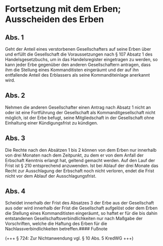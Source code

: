 # Fortsetzung mit dem Erben; Ausscheiden des Erben



## Abs. 1

 Geht der Anteil eines verstorbenen Gesellschafters auf seine Erben über und erfüllt die Gesellschaft die Voraussetzungen nach § 107 Absatz 1 des Handelsgesetzbuchs, um in das Handelsregister eingetragen zu werden, so kann jeder Erbe gegenüber den anderen Gesellschaftern antragen, dass ihm die Stellung eines Kommanditisten eingeräumt und der auf ihn entfallende Anteil des Erblassers als seine Kommanditeinlage anerkannt wird.

## Abs. 2

 Nehmen die anderen Gesellschafter einen Antrag nach Absatz 1 nicht an oder ist eine Fortführung der Gesellschaft als Kommanditgesellschaft nicht möglich, ist der Erbe befugt, seine Mitgliedschaft in der Gesellschaft ohne Einhaltung einer Kündigungsfrist zu kündigen.

## Abs. 3

 Die Rechte nach den Absätzen 1 bis 2 können von dem Erben nur innerhalb von drei Monaten nach dem Zeitpunkt, zu dem er von dem Anfall der Erbschaft Kenntnis erlangt hat, geltend gemacht werden. Auf den Lauf der Frist ist § 210 entsprechend anzuwenden. Ist bei Ablauf der drei Monate das Recht zur Ausschlagung der Erbschaft noch nicht verloren, endet die Frist nicht vor dem Ablauf der Ausschlagungsfrist.

## Abs. 4

 Scheidet innerhalb der Frist des Absatzes 3 der Erbe aus der Gesellschaft aus oder wird innerhalb der Frist die Gesellschaft aufgelöst oder dem Erben die Stellung eines Kommanditisten eingeräumt, so haftet er für die bis dahin entstandenen Gesellschaftsverbindlichkeiten nur nach Maßgabe der Vorschriften, welche die Haftung des Erben für die Nachlassverbindlichkeiten betreffen.#### Fußnote

(+++ § 724: Zur Nichtanwendung vgl. § 10 Abs. 5 KredWG +++) 

